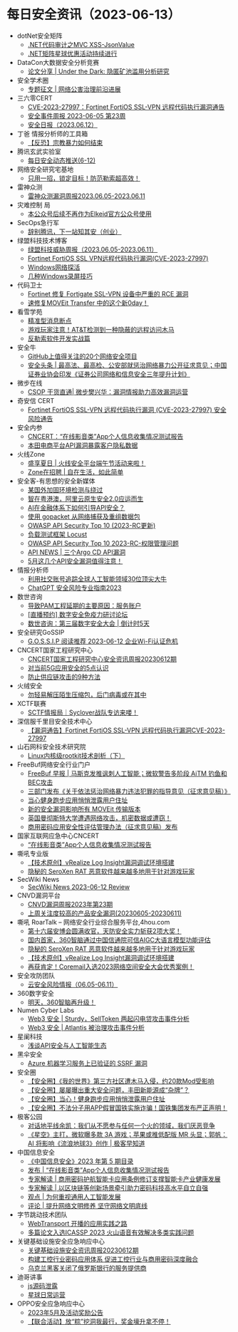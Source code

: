 # 每日安全资讯（2023-06-13）

- dotNet安全矩阵
  - [.NET代码审计之MVC XSS-JsonValue](https://mp.weixin.qq.com/s?__biz=MzUyOTc3NTQ5MA==&mid=2247487783&idx=1&sn=8560231b9723a15d0ddbd2b7ff17d59e&chksm=fa5abfcacd2d36dc2d04ec70c4562a99b7a7d5d037de608df1bc9fe95ac473c5424ddd28703e&scene=58&subscene=0#rd)
  - [.NET矩阵星球优惠活动持续进行](https://mp.weixin.qq.com/s?__biz=MzUyOTc3NTQ5MA==&mid=2247487783&idx=2&sn=836dc695742da0b8f87ce335c08bdbca&chksm=fa5abfcacd2d36dca044b425ef9a2033c99fe5ad693cb992798f46d244a73a99b588085c0aaa&scene=58&subscene=0#rd)
- DataCon大数据安全分析竞赛
  - [论文分享 | Under the Dark: 隐匿矿池滥用分析研究](https://mp.weixin.qq.com/s?__biz=MzU5Njg1NzMyNw==&mid=2247486795&idx=1&sn=d0faefc08e4280d3bb552fc826705ed4&chksm=fe5d15cbc92a9cddeffc0f0114ef3911060fc8095cc65c31432aa815d04f214ef91efd9cf4ed&scene=58&subscene=0#rd)
- 安全学术圈
  - [专题征文 | 网络公害治理前沿进展](https://mp.weixin.qq.com/s?__biz=MzU5MTM5MTQ2MA==&mid=2247489131&idx=1&sn=236271be66ab340f0c0f2fb27f38b161&chksm=fe2ee9e0c95960f6347851f70f3b23053ea4a43cb072536484647b2a73d6cad69b67e086888e&scene=58&subscene=0#rd)
- 三六零CERT
  - [CVE-2023-27997：Fortinet FortiOS SSL-VPN 远程代码执行漏洞通告](https://mp.weixin.qq.com/s?__biz=MzU5MjEzOTM3NA==&mid=2247492235&idx=1&sn=4c455dc531e0499380f9cc349d9063dd&chksm=fe26e78ac9516e9c033ca8a02545ad2d879031a3337089e0c3bb40a796289549c5527b2e9425&scene=58&subscene=0#rd)
  - [安全事件周报 2023-06-05 第23周](https://mp.weixin.qq.com/s?__biz=MzU5MjEzOTM3NA==&mid=2247492235&idx=2&sn=8bd4d3c2fe6ba3eb12c4a9a06f1422a4&chksm=fe26e78ac9516e9c4b9db1798fcf9587412cf1c71efeada1a20c3c5aa69f0f2016b653c5b38a&scene=58&subscene=0#rd)
  - [安全日报（2023.06.12）](https://mp.weixin.qq.com/s?__biz=MzU5MjEzOTM3NA==&mid=2247492235&idx=3&sn=8bd1a5141b7e76550c52dca3f1591066&chksm=fe26e78ac9516e9c6fa3fec63736a2facce6d35416ba83f51a9dd8e50ab9c8a16d8bd2a383cc&scene=58&subscene=0#rd)
- 丁爸 情报分析师的工具箱
  - [【反恐】宗教暴力如何结束](https://mp.weixin.qq.com/s?__biz=MzI2MTE0NTE3Mw==&mid=2651136826&idx=1&sn=b999222319cd60e226ac013b20ae301d&chksm=f1af5400c6d8dd16b831d489bd0c40ca7c3a7ddf4b9f1d3641f9ef0f5bef7c62b9f542f84d2c&scene=58&subscene=0#rd)
- 腾讯玄武实验室
  - [每日安全动态推送(6-12)](https://mp.weixin.qq.com/s?__biz=MzA5NDYyNDI0MA==&mid=2651959012&idx=1&sn=6969f21e445ce626b7f8bb332bc32588&chksm=8baece7bbcd9476dd2bb5597907382e0f5546795e79010bdc81bdb5cf4e9fc8f8d7b9b65014b&scene=58&subscene=0#rd)
- 网络安全研究宅基地
  - [只用一招，锁定目标！防范勒索超高效！](https://mp.weixin.qq.com/s?__biz=MzUyMDEyNTkwNA==&mid=2247494507&idx=1&sn=39c507308ce4b1c79fd75a04be5f89f9&chksm=f9ed87d4ce9a0ec2a6e8275bec6ddc3da207f6f42110df0aca69c957a003bfe03b7671d7f729&scene=58&subscene=0#rd)
- 雷神众测
  - [雷神众测漏洞周报2023.06.05-2023.06.11](https://mp.weixin.qq.com/s?__biz=MzI0NzEwOTM0MA==&mid=2652502100&idx=1&sn=d498e594d0809b6e6215b55dbe72a447&chksm=f2585be7c52fd2f10de56418dbb2740b0807160a8059b84838dac57afbba0f1a618508ea7ccd&scene=58&subscene=0#rd)
- 灾难控制 局
  - [本公众号后续不再作为Elkeid官方公众号使用](https://mp.weixin.qq.com/s?__biz=MzI1NTc1NTcwNg==&mid=2247484369&idx=1&sn=9527203eb00d1fdd1844d4e419867980&chksm=ea305704dd47de12ea47ef4dbf9f33bf8eb804fb8a868433cc9fa046785851395975d2b2d616&scene=58&subscene=0#rd)
- SecOps急行军
  - [辞别腾讯，下一站知其安（创业）](https://mp.weixin.qq.com/s?__biz=MjM5Mjc5MDQ3NA==&mid=2652056308&idx=1&sn=163b38f9f93cad6761d49664d90cdd02&chksm=bd4768518a30e147cef83675dfc1001c722c4fabc361bbb2488b5fac230c618c90f0230602e4&scene=58&subscene=0#rd)
- 绿盟科技技术博客
  - [绿盟科技威胁周报（2023.06.05-2023.06.11）](http://blog.nsfocus.net/weeklyreport202324/)
  - [Fortinet FortiOS SSL VPN远程代码执行漏洞(CVE-2023-27997)](http://blog.nsfocus.net/fortinet-fortios-ssl-vpncve-2023-27997/)
  - [Windows网络探活](http://blog.nsfocus.net/windows-2/)
  - [几种Windows录屏技巧](http://blog.nsfocus.net/windowsscreen/)
- 代码卫士
  - [Fortinet 修复 Fortigate SSL-VPN 设备中严重的 RCE 漏洞](https://mp.weixin.qq.com/s?__biz=MzI2NTg4OTc5Nw==&mid=2247516712&idx=1&sn=db056d3f152e8f52867cc5021679e6f1&chksm=ea94b342dde33a543f8d7daaae604ffb6f0a65f865bf3fd926dfee86ad48be7d6460b9107d7d&scene=58&subscene=0#rd)
  - [速修复MOVEit Transfer 中的这个新0day！](https://mp.weixin.qq.com/s?__biz=MzI2NTg4OTc5Nw==&mid=2247516712&idx=2&sn=a69d93a9d282a667bbbf33bc190b4dfb&chksm=ea94b342dde33a545caba266547e0a3d88b670ddfb23236984d8f468dfbefe639a55bb220239&scene=58&subscene=0#rd)
- 看雪学苑
  - [精准型消息断点](https://mp.weixin.qq.com/s?__biz=MjM5NTc2MDYxMw==&mid=2458506783&idx=1&sn=eb4eea1e749379bb7a018c8c2a3e40e0&chksm=b18ee69586f96f83de4102dd0117aa4ae07544ff2d06aef7cfc9552450eefbd999377e7ea0d5&scene=58&subscene=0#rd)
  - [游戏玩家注意！AT&T检测到一种隐蔽的远程访问木马](https://mp.weixin.qq.com/s?__biz=MjM5NTc2MDYxMw==&mid=2458506783&idx=2&sn=c91aaa2b153e77686c45eb86c02a0833&chksm=b18ee69586f96f839b4db66c38d839d476ed8e3febf2dcb4656ae210a5ce50af0596aabb02f7&scene=58&subscene=0#rd)
  - [反勒索软件开发实战篇](https://mp.weixin.qq.com/s?__biz=MjM5NTc2MDYxMw==&mid=2458506783&idx=3&sn=58348f7c15468db67200abd90cee47d5&chksm=b18ee69586f96f835b75f914de2ff05ed3388addfd58a73f5ca4c5aff442343f2a64f343d5b6&scene=58&subscene=0#rd)
- 安全牛
  - [GitHub上值得关注的20个网络安全项目](https://mp.weixin.qq.com/s?__biz=MjM5Njc3NjM4MA==&mid=2651124358&idx=1&sn=160d93f96cafe6c27e5dc63b566c78cd&chksm=bd1442558a63cb43186e373ddcd1da6325d37a0023a9819e5503c6125628cec9cee2a70926e4&scene=58&subscene=0#rd)
  - [安全头条 | 最高法、最高检、公安部就惩治网络暴力公开征求意见；中国证券业协会印发《证券公司网络和信息安全三年提升计划》](https://mp.weixin.qq.com/s?__biz=MjM5Njc3NjM4MA==&mid=2651124358&idx=2&sn=cd0307c9789c0f838cb7b7e1b6d6ba42&chksm=bd1442558a63cb437c29eac279c3fe6cb3f3bb90ec3b2957ef48b3bc53ed1cc6c71260ce02af&scene=58&subscene=0#rd)
- 微步在线
  - [CSOP 干货直通| 微步樊兴华：漏洞情报助力高效漏洞运营](https://mp.weixin.qq.com/s?__biz=MzI5NjA0NjI5MQ==&mid=2650177528&idx=1&sn=7ee3f748202af2ef6c7b2587c0c85b86&chksm=f4488444c33f0d52153778c2e534c1cd94f6b4c6c10ae4fc741eacf41a6556a3e072f3837166&scene=58&subscene=0#rd)
- 奇安信 CERT
  - [Fortinet FortiOS SSL-VPN 远程代码执行漏洞 (CVE-2023-27997) 安全风险通告](https://mp.weixin.qq.com/s?__biz=MzU5NDgxODU1MQ==&mid=2247498781&idx=1&sn=0cd380c63936520da367d6728eed9c2e&chksm=fe79d885c90e51934865d9a809115921c7783bde4f31c334923d4f670130407f7d4708d22281&scene=58&subscene=0#rd)
- 安全内参
  - [CNCERT：“在线影音类”App个人信息收集情况测试报告](https://mp.weixin.qq.com/s?__biz=MzI4NDY2MDMwMw==&mid=2247508841&idx=1&sn=526997c00774f5a377507d4b05d21f0e&chksm=ebfae449dc8d6d5fced641435da5f8c140c319851f52c76d09471a8d1e40cd0d1500b4663aee&scene=58&subscene=0#rd)
  - [本田电商平台API漏洞暴露客户隐私数据](https://mp.weixin.qq.com/s?__biz=MzI4NDY2MDMwMw==&mid=2247508841&idx=2&sn=f0eaeaf4c5c0fbb5bef2807926a4a81e&chksm=ebfae449dc8d6d5fc19f83a511b9e22894aa0b16cf7cdb952ea41e74f7c2eef03de062d1f398&scene=58&subscene=0#rd)
- 火线Zone
  - [盛享夏日 | 火线安全平台端午节活动来啦！](https://mp.weixin.qq.com/s?__biz=MzI2NDQ5NTQzOQ==&mid=2247498370&idx=1&sn=b2cb2572d95b688098c4d2e307d8f4db&chksm=eaa972a2dddefbb4f2f2ef53bde19c23b4ba492f8983fec95cebf4d00331179120eaa019ece9&scene=58&subscene=0#rd)
  - [Zone在招聘 | 自在生活，如此简单](https://mp.weixin.qq.com/s?__biz=MzI2NDQ5NTQzOQ==&mid=2247498370&idx=2&sn=f17c2c5c79ba506b9729ba8053df956b&chksm=eaa972a2dddefbb4d581a8a5dfbc8b261f33935238ff1e812383cb8fd3564c69e6c1b35c11cb&scene=58&subscene=0#rd)
- 安全客-有思想的安全新媒体
  - [某国外加固环境检测与绕过](https://www.anquanke.com/post/id/289126)
  - [智在粤港澳，阿里云原生安全2.0应运而生](https://www.anquanke.com/post/id/289226)
  - [AI在金融体系下如何引导API安全？](https://www.anquanke.com/post/id/288354)
  - [使用 gopacket 从网络捕获及重组数据包](https://www.anquanke.com/post/id/288460)
  - [OWASP API Security Top 10 (2023-RC更新)](https://www.anquanke.com/post/id/288466)
  - [负载测试框架 Locust](https://www.anquanke.com/post/id/288620)
  - [OWASP API Security Top 10 2023-RC-权限管理问题](https://www.anquanke.com/post/id/288734)
  - [API NEWS | 三个Argo CD API漏洞](https://www.anquanke.com/post/id/288953)
  - [5月这几个API安全漏洞值得注意！](https://www.anquanke.com/post/id/289069)
- 情报分析师
  - [利用社交账号追踪全球人工智能领域30位顶尖大牛](https://mp.weixin.qq.com/s?__biz=MzA3Mjc1MTkwOA==&mid=2650532676&idx=1&sn=1f2d7b0a23309c2a20f20353d10e19c9&chksm=8716c50fb0614c1955f62f695bd485faecaf9542f3890945b8e7d25299bc6d504a70e787db67&scene=58&subscene=0#rd)
  - [ChatGPT 安全风险专业指南2023](https://mp.weixin.qq.com/s?__biz=MzA3Mjc1MTkwOA==&mid=2650532676&idx=2&sn=1392fe022afd7afafd4b2c906550e0c0&chksm=8716c50fb0614c19d7b9d9927dbfa8730f00f86c64e160897af52a5d32eb253072038f56fb94&scene=58&subscene=0#rd)
- 数世咨询
  - [导致PAM工程延期的主要原因：服务账户](https://mp.weixin.qq.com/s?__biz=MzkxNzA3MTgyNg==&mid=2247498414&idx=1&sn=d09c1bcb3849f24eb6b9f24530f464ab&chksm=c1448813f6330105e3f0b179cfb922f12ccb2490a9e0683f899225e05628f47f3940db488344&scene=58&subscene=0#rd)
  - [[直播预约] 数字安全免疫力研讨论坛](https://mp.weixin.qq.com/s?__biz=MzkxNzA3MTgyNg==&mid=2247498414&idx=2&sn=08bf6c0a5afd3a43ae010d38fce3ca80&chksm=c1448813f63301058660cc27f4e920da569b7f843844a4645cc1252e0a95455faaae6e5e3e9b&scene=58&subscene=0#rd)
  - [数世咨询：第三届数字安全大会 | 倒计时5天](https://mp.weixin.qq.com/s?__biz=MzkxNzA3MTgyNg==&mid=2247498414&idx=3&sn=20ee754e9e3d492a01002ce2ce9cfe8b&chksm=c1448813f63301054a3d00f370ddb0825c0e2d18ae8ff7d584c121320f514d598acb60662308&scene=58&subscene=0#rd)
- 安全研究GoSSIP
  - [G.O.S.S.I.P 阅读推荐 2023-06-12 企业Wi-Fi认证危机](https://mp.weixin.qq.com/s?__biz=Mzg5ODUxMzg0Ng==&mid=2247495520&idx=1&sn=bfc65b21111a6692b398221ff76a057a&chksm=c063c1b9f71448afb0787885523adef04c95466a3383602506b27d122c82d8dc757ea81c6e7b&scene=58&subscene=0#rd)
- CNCERT国家工程研究中心
  - [CNCERT国家工程研究中心安全资讯周报20230612期](https://mp.weixin.qq.com/s?__biz=MzUzNDYxOTA1NA==&mid=2247537968&idx=1&sn=edb45d6ba3ec46d026a781706e76aae0&chksm=fa93e3f1cde46ae779b4f9fc6391aca70fc40c305efc82d1b31bbd131059a5379784864fa2c6&scene=58&subscene=0#rd)
  - [对当前5G应用安全的5点认识](https://mp.weixin.qq.com/s?__biz=MzUzNDYxOTA1NA==&mid=2247537968&idx=2&sn=9dfcb20c1408293df27dc37dc658374b&chksm=fa93e3f1cde46ae734d445fda8c0393dec8f5751c90dea8b07726f2fea174a8bc85bf5754051&scene=58&subscene=0#rd)
  - [防止供应链攻击的9种方法](https://mp.weixin.qq.com/s?__biz=MzUzNDYxOTA1NA==&mid=2247537968&idx=3&sn=8167575c4546f09347743c146b815d8e&chksm=fa93e3f1cde46ae78653566557cb2367cd462650343ca7056d65cc604af2c592fe7a41e44738&scene=58&subscene=0#rd)
- 火绒安全
  - [勿轻易解压陌生压缩包，后门病毒或在其中](https://mp.weixin.qq.com/s?__biz=MzI3NjYzMDM1Mg==&mid=2247514614&idx=1&sn=d55d00d3a32d483583c6b11456129d4f&chksm=eb7067c9dc07eedff1bcc5fbe4dd8cb7b66d160caab11a2592fbf5784ceac3d9d06fb6ca774d&scene=58&subscene=0#rd)
- XCTF联赛
  - [SCTF情报局｜Syclover战队专访来喽！](https://mp.weixin.qq.com/s?__biz=MjM5NDU3MjExNw==&mid=2247513100&idx=1&sn=e2e067891d4f7ffc078f725fe19794dd&chksm=a687463691f0cf20a99b46d9f1bfc70022290d3efd199f6775ba50b700d76fb936efab99f890&scene=58&subscene=0#rd)
- 深信服千里目安全技术中心
  - [【漏洞通告】Fortinet FortiOS SSL-VPN 远程代码执行漏洞CVE-2023-27997](https://mp.weixin.qq.com/s?__biz=Mzg2NjgzNjA5NQ==&mid=2247519262&idx=1&sn=e6845507abb6be6fb07b0ffec4007483&chksm=ce46070ef9318e182e589f8cfe9ce61d176eec324d33a17e517d0299bdc8e6cd592bc8d71808&scene=58&subscene=0#rd)
- 山石网科安全技术研究院
  - [Linux内核级rootkit技术剖析（下）](https://mp.weixin.qq.com/s?__biz=MzUzMDUxNTE1Mw==&mid=2247501390&idx=1&sn=ae5fa2d473b26b8ce534325b1c1dc68f&chksm=fa5213f0cd259ae6b05bb9bff08fe8179cc665181a1a495c1108ffe39da51ba3c63b394063f8&scene=58&subscene=0#rd)
- FreeBuf网络安全行业门户
  - [FreeBuf 早报 | 马斯克发推讽刺人工智能；微软警告多阶段 AiTM 钓鱼和BEC攻击](https://www.freebuf.com/news/369260.html)
  - [三部门发布《关于依法惩治网络暴力违法犯罪的指导意见（征求意见稿）》](https://www.freebuf.com/news/369218.html)
  - [当心健身跑步应用悄悄泄露用户住址](https://www.freebuf.com/news/369205.html)
  - [新的安全漏洞影响所有 MOVEit 传输版本](https://www.freebuf.com/news/369184.html)
  - [英国曼彻斯特大学遭遇网络攻击，机密数据或遭窃！](https://www.freebuf.com/news/369178.html)
  - [商用密码应用安全性评估管理办法（征求意见稿）发布](https://www.freebuf.com/news/369175.html)
- 国家互联网应急中心CNCERT
  - [“在线影音类”App个人信息收集情况测试报告](https://mp.weixin.qq.com/s?__biz=MzIwNDk0MDgxMw==&mid=2247498401&idx=1&sn=89920e9e9edf2b1d4fa789b046b442aa&chksm=973ac9c3a04d40d5424b239ace81d8e51adf6e078ff22b51ff92566d69420c54b8d9a3f18ce4&scene=58&subscene=0#rd)
- 嘶吼专业版
  - [【技术原创】vRealize Log Insight漏洞调试环境搭建](https://mp.weixin.qq.com/s?__biz=MzI0MDY1MDU4MQ==&mid=2247562497&idx=1&sn=e7f03f361765fcfb71dd6bc6156ad11f&chksm=e914253bde63ac2d5616ec8c9c7441baa0d64907db618234427bec2a80a0b4672b72524f1b5d&scene=58&subscene=0#rd)
  - [隐秘的 SeroXen RAT 恶意软件越来越多地用于针对游戏玩家](https://mp.weixin.qq.com/s?__biz=MzI0MDY1MDU4MQ==&mid=2247562497&idx=2&sn=0a87c68ffed7812905ac44df4790f166&chksm=e914253bde63ac2db450a3864e3eb0ac5ef0f4da647ef00822c887372cdca8f48e846b8bab0b&scene=58&subscene=0#rd)
- SecWiki News
  - [SecWiki News 2023-06-12 Review](http://www.sec-wiki.com/?2023-06-12)
- CNVD漏洞平台
  - [CNVD漏洞周报2023年第23期](https://mp.weixin.qq.com/s?__biz=MzU3ODM2NTg2Mg==&mid=2247493458&idx=1&sn=f1352f32285409baab588608226aa04b&chksm=fd74d79bca035e8d2f725f450948c0a0ad93185af032952287ad4d5795ec9ae7dc5d32fd87d3&scene=58&subscene=0#rd)
  - [上周关注度较高的产品安全漏洞(20230605-20230611)](https://mp.weixin.qq.com/s?__biz=MzU3ODM2NTg2Mg==&mid=2247493458&idx=2&sn=fe55da1fdcc415c5ca80bd581e7141a6&chksm=fd74d79bca035e8daf61edddce7050b95aecda805ba0a0b758010df64dff0b50f655fcda9a8d&scene=58&subscene=0#rd)
- 嘶吼 RoarTalk – 网络安全行业综合服务平台,4hou.com
  - [第十六届安博会圆满收官，天防安全实力斩获2项大奖！](https://www.4hou.com/posts/AXmp)
  - [国内首家，360智脑通过中国信通院可信AIGC大语言模型功能评估](https://www.4hou.com/posts/z4nO)
  - [隐秘的 SeroXen RAT 恶意软件越来越多地用于针对游戏玩家](https://www.4hou.com/posts/rq9W)
  - [【技术原创】vRealize Log Insight漏洞调试环境搭建](https://www.4hou.com/posts/xjP9)
  - [再获肯定！Coremail入选2023网络空间安全大会优秀案例！](https://www.4hou.com/posts/9A2Y)
- 安全攻防团队
  - [​云安全风险情报（06.05-06.11）](https://mp.weixin.qq.com/s?__biz=MzkzNTI4NjU1Mw==&mid=2247484263&idx=1&sn=d9a1c330d021b4ef5002b2efeb793364&chksm=c2b10111f5c68807ea956cfb441886e2ae76a6905fb0ab7ce033d1869807a43b6cb19241551d&scene=58&subscene=0#rd)
- 360数字安全
  - [明天，360智脑再升级！](https://mp.weixin.qq.com/s?__biz=MzA4MTg0MDQ4Nw==&mid=2247561165&idx=1&sn=6e3f54b309fe02f958036441f8b072c1&chksm=9f8d7fc5a8faf6d306310f0887030b9c706f5c9f7751ad6c97a7b33563fe8b8b723e2639f397&scene=58&subscene=0#rd)
- Numen Cyber Labs
  - [Web3 安全 | Sturdy，SellToken 两起闪电贷攻击事件分析](https://mp.weixin.qq.com/s?__biz=Mzg4MDcxNTc2NA==&mid=2247486009&idx=1&sn=1718998a66e33ccb5efa486de6d3b1e2&chksm=cf71b8a2f80631b4a3bc0566c52e3ef9b13b8ec6500367ff16e67f26fbb7e3457f1f7ef20e95&scene=58&subscene=0#rd)
  - [Web3 安全 | Atlantis 被治理攻击事件分析](https://mp.weixin.qq.com/s?__biz=Mzg4MDcxNTc2NA==&mid=2247486009&idx=2&sn=4c707f7390c2f906db6141f1e3f1c71c&chksm=cf71b8a2f80631b43dc8587310f8dc9629e3e103b306e4d8f7902324963a351e85dac7831c9b&scene=58&subscene=0#rd)
- 星阑科技
  - [浅谈API安全与人工智能生态](https://mp.weixin.qq.com/s?__biz=Mzg5NjEyMjA5OQ==&mid=2247497848&idx=1&sn=c53e07600557c9faaa3f24350de2a378&chksm=c00755e4f770dcf223867198714ba53e74961a7e782e604df6e5680be394e619fdfed17941ab&scene=58&subscene=0#rd)
- 黑伞安全
  - [Azure 机器学习服务上已验证的 SSRF 漏洞](https://mp.weixin.qq.com/s?__biz=MzU0MzkzOTYzOQ==&mid=2247487373&idx=1&sn=c9edb1189d2365ca052f5d8cd4873d4b&chksm=fb0282d5cc750bc32728ffa6442944d1c929c24b788f387c633b8838be6cf730744282130dd7&scene=58&subscene=0#rd)
- 安全圈
  - [【安全圈】《我的世界》第三方社区遭木马入侵，约20款Mod受影响](https://mp.weixin.qq.com/s?__biz=MzIzMzE4NDU1OQ==&mid=2652036894&idx=1&sn=45bc127949752fd58813b653ac116c49&chksm=f36ff35ec4187a4897274f92b2c5068be188fd077705677f73ca86d1f74c197472d2a917323c&scene=58&subscene=0#rd)
  - [【安全圈】屡屡曝出重大安全问题，丰田新能源成“杂牌”？](https://mp.weixin.qq.com/s?__biz=MzIzMzE4NDU1OQ==&mid=2652036894&idx=2&sn=8436698191a4fb851e38df35ed9e3e71&chksm=f36ff35ec4187a48268114f40d9153efba436ce900d58b29bef0264ab307321004e70f07610c&scene=58&subscene=0#rd)
  - [【安全圈】当心！健身跑步应用悄悄泄露用户住址](https://mp.weixin.qq.com/s?__biz=MzIzMzE4NDU1OQ==&mid=2652036894&idx=3&sn=1370e13a94a161c827e99c73f20cabbf&chksm=f36ff35ec4187a48fc60c318c85794282d924c930ace81590da3e12c3cca157d4c2699156305&scene=58&subscene=0#rd)
  - [【安全圈】不法分子用APP假冒国铁实施诈骗！国铁集团发布严正声明！](https://mp.weixin.qq.com/s?__biz=MzIzMzE4NDU1OQ==&mid=2652036894&idx=4&sn=78ee3a8840c7c15bf9c59dbb9abdf58c&chksm=f36ff35ec4187a481e75cc9379f1e0f0cb6b42eb414ca7a16cde1c86abde100dd7727f3b8acd&scene=58&subscene=0#rd)
- 极客公园
  - [对话地平线余凯：我们从不愿参与任何一个火的领域，我们厌恶竞争](https://mp.weixin.qq.com/s?__biz=MTMwNDMwODQ0MQ==&mid=2652995358&idx=1&sn=faf4f8bf1fa44dee8686ab3c12196178&chksm=7e5402a849238bbe243366d30d20b1736f0f0567666c5402b78cf2e6e4cbe09796fdd445b34c&scene=58&subscene=0#rd)
  - [《星空》主打，微软曝多款 3A 游戏；苹果或推低配版 MR 头显；郭帆：AI 将影响《流浪地球3》创作 | 极客早知道](https://mp.weixin.qq.com/s?__biz=MTMwNDMwODQ0MQ==&mid=2652995357&idx=1&sn=79bd1b3f0d9c86e9151f2bdcedc169c8&chksm=7e5402ab49238bbdc2b1bbb20ad64682b7bff7457205f2838a12ba3c8e25b93e0bbdc2500c29&scene=58&subscene=0#rd)
- 中国信息安全
  - [《中国信息安全》2023 年第 5 期目录](https://mp.weixin.qq.com/s?__biz=MzA5MzE5MDAzOA==&mid=2664186086&idx=1&sn=6a5d252350c2b95d3cfa19f558b2b429&chksm=8b59421fbc2ecb09e6f690debf98f8ba333ac55729fef3ce38e978cedf94475cf33665e428c6&scene=58&subscene=0#rd)
  - [发布 | “在线影音类”App个人信息收集情况测试报告](https://mp.weixin.qq.com/s?__biz=MzA5MzE5MDAzOA==&mid=2664186086&idx=2&sn=56c34c67c00d4bd713d65acea981209e&chksm=8b59421fbc2ecb098433ebfef28837fac9bfb644f18b08de844534ac25bb7fef2ae9a0b18abf&scene=58&subscene=0#rd)
  - [专家解读 | 商用密码护航智能卡应用条例修订支撑智能卡产业健康发展](https://mp.weixin.qq.com/s?__biz=MzA5MzE5MDAzOA==&mid=2664186086&idx=3&sn=258d7c4ebe4a147071e15c3577582c0a&chksm=8b59421fbc2ecb093f9956a9646801e27c3330df02e8eefe56acb8fe9cd1bf5a857fb9fc3c1d&scene=58&subscene=0#rd)
  - [专家解读 | 以区块链等创新场景牵引助力密码科技高水平自立自强](https://mp.weixin.qq.com/s?__biz=MzA5MzE5MDAzOA==&mid=2664186086&idx=4&sn=e758086554d4f02462a876bb7cc1cc88&chksm=8b59421fbc2ecb09714980a62439c42dfef4608b5947b10d822ba039357cd665a306e25d11ce&scene=58&subscene=0#rd)
  - [观点 | 为何重视通用人工智能发展](https://mp.weixin.qq.com/s?__biz=MzA5MzE5MDAzOA==&mid=2664186086&idx=5&sn=009e02aa817ebb6094fe7b40c0e7eb8a&chksm=8b59421fbc2ecb091bd0d6c75a4b9fb1ebf933f7f4934d3056f3f95badf3676c48fb912a71f9&scene=58&subscene=0#rd)
  - [评论 | 提升网络文明修养 坚守网络文明底线](https://mp.weixin.qq.com/s?__biz=MzA5MzE5MDAzOA==&mid=2664186086&idx=6&sn=95352a36b73894cb9e698046f13f4ef4&chksm=8b59421fbc2ecb099b0506e1c7bba281da07bdc03bbf4806dd979282b5ca6fe3f48663da85a6&scene=58&subscene=0#rd)
- 字节跳动技术团队
  - [WebTransport 开播的应用实践之路](https://mp.weixin.qq.com/s?__biz=MzI1MzYzMjE0MQ==&mid=2247503134&idx=1&sn=39227a652ea6165b570d59bc175a00dd&chksm=e9d306fcdea48fea5b2e5c6ab942d3dc461a1a76c7b1f6aa85279c17762782f9bd8a41d265b2&scene=58&subscene=0#rd)
  - [多篇论文入选ICASSP 2023 火山语音有效解决多类实践问题](https://mp.weixin.qq.com/s?__biz=MzI1MzYzMjE0MQ==&mid=2247503134&idx=2&sn=a4f61bffc4448bfc788a578c7d9af162&chksm=e9d306fcdea48fea191464e49cbed5eb7b9d5bb2a9f4f34f5539f75e28a34adbef76a78e0483&scene=58&subscene=0#rd)
- 关键基础设施安全应急响应中心
  - [关键基础设施安全资讯周报20230612期](https://mp.weixin.qq.com/s?__biz=MzkyMzAwMDEyNg==&mid=2247537893&idx=1&sn=fd9c31325490cc924648ea3c6385ebcc&chksm=c1e9d8b4f69e51a287e04e81d35a0024614e4c88fecdb69a08c9953037eb665f2bdf9a49b31d&scene=58&subscene=0#rd)
  - [构建工控行业密码应用体系 促进工控行业与商用密码深度融合](https://mp.weixin.qq.com/s?__biz=MzkyMzAwMDEyNg==&mid=2247537893&idx=2&sn=294fefe216f108c3e21dbfd2cc6bd4dd&chksm=c1e9d8b4f69e51a2ff13cbed281bcedbb26ebc318304f666389092cc3df945012feb8baf6a9a&scene=58&subscene=0#rd)
  - [乌克兰黑客关闭了俄罗斯银行的服务提供商](https://mp.weixin.qq.com/s?__biz=MzkyMzAwMDEyNg==&mid=2247537893&idx=3&sn=f284a33930e30842c82050a10aeb9e7e&chksm=c1e9d8b4f69e51a2e8fc6d58816f72bf4897886d8fa043bc43917be9596bdb1f8cc77e242373&scene=58&subscene=0#rd)
- 迪哥讲事
  - [js源码泄露](https://mp.weixin.qq.com/s?__biz=MzIzMTIzNTM0MA==&mid=2247489865&idx=1&sn=d300c4200cd4348e0729c27282ca1eda&chksm=e8a6132adfd19a3c1592388753c1506ea79b8a2d1a7fab416dda2371b4688f28e5944d6f902d&scene=58&subscene=0#rd)
  - [星球日常运营](https://mp.weixin.qq.com/s?__biz=MzIzMTIzNTM0MA==&mid=2247489865&idx=2&sn=d4408b1fa640646377971c83dbc07c9c&chksm=e8a6132adfd19a3c147951f8025d6a8e0756a6e0fe74fd5f6c25103deb942914c50d44a9b375&scene=58&subscene=0#rd)
- OPPO安全应急响应中心
  - [2023年5月及活动奖励公告](https://mp.weixin.qq.com/s?__biz=MzUyNzc4Mzk3MQ==&mid=2247491377&idx=1&sn=26254949f9806959e50b29f7433ca32b&chksm=fa7b1e7dcd0c976bddacb96f08933bebc90961658eea75cb772b66c19628e59de8ba8e50b4cb&scene=58&subscene=0#rd)
  - [【联合活动】放“粽”挖洞我最行，奖金壕升拿不停！](https://mp.weixin.qq.com/s?__biz=MzUyNzc4Mzk3MQ==&mid=2247491377&idx=2&sn=3aa9ee92883f79f9180a9f3c12452986&chksm=fa7b1e7dcd0c976b966c5a8daafdfaf56dc3a6a7d7f4296bc1c7e6d4735218cc52f271f42ea4&scene=58&subscene=0#rd)
